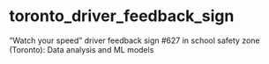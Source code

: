 # toronto_driver_feedback_sign
“Watch your speed” driver feedback sign #627 in school safety zone (Toronto): Data analysis and ML models
